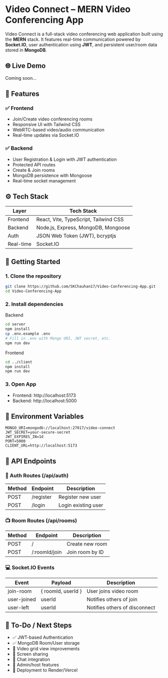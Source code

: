 # Video Connect – MERN Video Conferencing App

  Video Connect is a full-stack video conferencing web application built using the **MERN** stack. It features real-time communication powered by **Socket.IO**, user authentication using **JWT**, and persistent user/room data stored in **MongoDB**.

## 🌐 Live Demo
  Coming soon...

## 🚀 Features

### ✅ Frontend
- Join/Create video conferencing rooms
- Responsive UI with Tailwind CSS
- WebRTC-based video/audio communication
- Real-time updates via Socket.IO

### ✅ Backend
- User Registration & Login with JWT authentication
- Protected API routes
- Create & Join rooms
- MongoDB persistence with Mongoose
- Real-time socket management

## ⚙️ Tech Stack
| Layer     | Tech Stack                            |
| --------- | ------------------------------------- |
| Frontend  | React, Vite, TypeScript, Tailwind CSS |
| Backend   | Node.js, Express, MongoDB, Mongoose   |
| Auth      | JSON Web Token (JWT), bcryptjs        |
| Real-time | Socket.IO                             |

## 🧪 Getting Started

### 1. Clone the repository
```bash
git clone https://github.com/SKChauhan17/Video-Conferencing-App.git
cd Video-Conferencing-App
```
### 2. Install dependencies
Backend
```bash
cd server
npm install
cp .env.example .env
# Fill in .env with Mongo URI, JWT secret, etc.
npm run dev
```
Frontend
```bash
cd ../client
npm install
npm run dev
```
### 3. Open App
- Frontend: http://localhost:5173   
- Backend: http://localhost:5000

## 🔐 Environment Variables
```env
MONGO_URI=mongodb://localhost:27017/video-connect
JWT_SECRET=your-secure-secret
JWT_EXPIRES_IN=1d
PORT=5000
CLIENT_URL=http://localhost:5173
```
## 📡 API Endpoints
### 🔐 Auth Routes (/api/auth)
| Method	| Endpoint	| Description |
|---------|-----------|-------------|
| POST	| /register	| Register new user |
| POST	| /login	| Login existing user |

### 📺 Room Routes (/api/rooms)
| Method	| Endpoint	| Description |
|---------|-----------|-------------|
| POST	| /	| Create new room |
| POST	| /:roomId/join	| Join room by ID |

### 💻 Socket.IO Events
| Event	| Payload	| Description |
|---------|-----------|-------------|
| join-room |	{ roomId, userId }	| User joins video room |
| user-joined	| userId	| Notifies others of join |
| user-left	| userId	| Notifies others of disconnect |

## 🚧 To-Do / Next Steps
- ✅ JWT-based Authentication
- ✅ MongoDB Room/User storage
- 🔲 Video grid view improvements
- 🔲 Screen sharing
- 🔲 Chat integration
- 🔲 Admin/host features
- 🔲 Deployment to Render/Vercel
